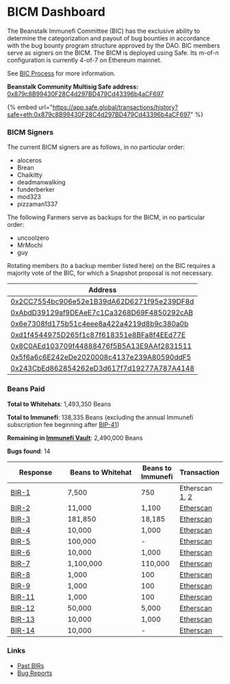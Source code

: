 # BICM Dashboard

The Beanstalk Immunefi Committee (BIC) has the exclusive ability to determine the categorization and payout of bug bounties in accordance with the bug bounty program structure approved by the DAO. BIC members serve as signers on the BICM. The BICM is deployed using Safe. Its m-of-n configuration is currently 4-of-7 on Ethereum mainnet.

See [BIC Process](bic-process.md) for more information.

**Beanstalk Community Multisig Safe address:** [0x879c8B99430F28C4d297BD479Cd43396b4aCF697](https://etherscan.io/address/0x879c8B99430F28C4d297BD479Cd43396b4aCF697)

{% embed url="https://app.safe.global/transactions/history?safe=eth:0x879c8B99430F28C4d297BD479Cd43396b4aCF697" %}

### **BICM Signers**

The current BICM signers are as follows, in no particular order:

* aloceros
* Brean
* Chaikitty
* deadmanwalking
* funderberker
* mod323
* pizzaman1337

The following Farmers serve as backups for the BICM, in no particular order:

* uncoolzero
* MrMochi
* guy

Rotating members (to a backup member listed here) on the BIC requires a majority vote of the BIC, for which a Snapshot proposal is not necessary.

| Address                                                                                                                 |
| ----------------------------------------------------------------------------------------------------------------------- |
| [0x2CC7554bc906e52e1B39dA62D6271f95e239DF8d](https://etherscan.io/address/0x2CC7554bc906e52e1B39dA62D6271f95e239DF8d)   |
| [0xAbdD39129af9DEAeE7c1Ca3268D69F4850292cAB](https://etherscan.io/address/0xAbdD39129af9DEAeE7c1Ca3268D69F4850292cAB)   |
| [0x6e7308fd175b51c4eee8a422a4219d8b9c380a0b](https://etherscan.io/address/0x6e7308fd175b51c4eee8a422a4219d8b9c380a0b)   |
| [0xd1f4544975D265f1c87f618351e8BFa8f4EEd77E](https://etherscan.io/address/0xd1f4544975D265f1c87f618351e8BFa8f4EEd77E)   |
| [0x8C0AEd103709f44888476f5B5A13E9AAf2831511](https://snapshot.org/#/profile/0x8C0AEd103709f44888476f5B5A13E9AAf2831511) |
| [0x5f6a6c6E242eDe2020008c4137e239A80590ddF5](https://etherscan.io/address/0x5f6a6c6E242eDe2020008c4137e239A80590ddF5)   |
| [0x243CbEd862854262eD3d617f7d19277A787A4148](https://etherscan.io/address/0x243CbEd862854262eD3d617f7d19277A787A4148)   |

### **Beans Paid**

**Total to Whitehats**: 1,493,350 Beans

**Total to Immunefi**: 138,335 Beans (excluding the annual Immunefi subscription fee beginning after [BIP-41](https://arweave.net/uI_aXutcoWvZajzcSoJOfJNeKCpJ8DcLuPPhR-8NOKk))

**Remaining in [Immunefi Vault](https://etherscan.io/address/0x66Efac6e6d58D4058CF017E66a0039315a3eb29C)**: 2,490,000 Beans

**Bugs found**: 14

<table><thead><tr><th width="132">Response</th><th width="184.33333333333331">Beans to Whitehat</th><th>Beans to Immunefi</th><th>Transaction</th></tr></thead><tbody><tr><td><a href="https://snapshot.org/#/beanstalkbugbounty.eth/proposal/0x1da231494fe8cf85edc50bf148b8557b3de8b0354018602b92075634d0e1f409">BIR-1</a></td><td>7,500</td><td>750</td><td>Etherscan <a href="https://etherscan.io/tx/0x1f3d3aaf1e24541400e0cc4c9f6985b21dbdccd1fa01df2b7873d62fb598d165">1</a>, <a href="https://etherscan.io/tx/0x5fa42d868c8df19fea6c12e49041583536fba3767b6aeaa62c3adf8415ef9ee4">2</a></td></tr><tr><td><a href="https://snapshot.org/#/beanstalkbugbounty.eth/proposal/0xb07c3ff8112c01849681a62980b5499599990e26e01d9ca244fd6483783ece2c">BIR-2</a></td><td>11,000</td><td>1,100</td><td><a href="https://etherscan.io/tx/0x89c4c574545d9243313aeab5a4e11ade0d9071766d93b9888a632e251b6dbb83">Etherscan</a></td></tr><tr><td><a href="https://snapshot.org/#/beanstalkbugbounty.eth/proposal/0x63fddb1e9c22a5b98defb607a5b6520444a0ef08736445238132c702a2a0e4fa">BIR-3</a></td><td>181,850</td><td>18,185</td><td><a href="https://etherscan.io/tx/0x1372a7f5bdf16690b126655b8325b6767fefc8061a6ffb6897a1edc5718d5718">Etherscan</a></td></tr><tr><td><a href="https://snapshot.org/#/beanstalkbugbounty.eth/proposal/0x60f6fcf25c3fe76003535708d9b14396dace659fddb2d6c7076da8ecce84840e">BIR-4</a></td><td>10,000</td><td>1,000</td><td><a href="https://etherscan.io/tx/0xc63edb49c81b7b0d637f7454801a9ab08a1ac691994f93b1fa64f2e2402578d1">Etherscan</a></td></tr><tr><td><a href="https://snapshot.org/#/beanstalkbugbounty.eth/proposal/0x32b1d929858088dc7a42527ba1b7c4cf87f9e15f8f70756d6032214479e8ec1d">BIR-5</a></td><td>100,000</td><td>-</td><td><a href="https://etherscan.io/tx/0x879f935e6ed752267da12cc447443eb0b35af200f8f19209c55643a6e16ac4c2">Etherscan</a></td></tr><tr><td><a href="https://snapshot.org/#/beanstalkbugbounty.eth/proposal/0x7c620c229c051514562e270f583b915932563b4bd323f35b4287fb2ed2458513">BIR-6</a></td><td>10,000</td><td>1,000</td><td><a href="https://etherscan.io/tx/0x879f935e6ed752267da12cc447443eb0b35af200f8f19209c55643a6e16ac4c2">Etherscan</a></td></tr><tr><td><a href="https://snapshot.org/#/beanstalkbugbounty.eth/proposal/0x3df4899741db63e66e51939166df737bdb1166be18633dd2dd78fdce45dd22bd">BIR-7</a></td><td>1,100,000</td><td>110,000</td><td><a href="https://etherscan.io/tx/0x1b8305998bb9a20eb87cd547afc3d06e2b9424b34a1336148d4c4bcd2c439243">Etherscan</a></td></tr><tr><td><a href="https://snapshot.org/#/beanstalkbugbounty.eth/proposal/0x75bc2bffeb4c38e3bc64b0bde09b4545a523f66334d61e0866db2d884c56162f">BIR-8</a></td><td>1,000</td><td>100</td><td><a href="https://etherscan.io/tx/0xba0ca36674e9a492d8ea4df619544a780a997d960ce95f34a3b4a3c9f291a409">Etherscan</a></td></tr><tr><td><a href="https://snapshot.org/#/beanstalkbugbounty.eth/proposal/0x3a6ce826f65fc198565a6d35852f21cde955141741052ad34e2f15d375820e12">BIR-9</a></td><td>1,000</td><td>100</td><td><a href="https://etherscan.io/tx/0xba0ca36674e9a492d8ea4df619544a780a997d960ce95f34a3b4a3c9f291a409">Etherscan</a></td></tr><tr><td><a href="https://snapshot.org/#/beanstalkbugbounty.eth/proposal/0xc9c24e53808bf7de86f54c27a2d0a71b9dcbb916b74e9493d521e6b64fe8d63e">BIR-11</a></td><td>1,000</td><td>100</td><td><a href="https://etherscan.io/tx/0x559ebc39c3111906ec704dbafd1e5833d4b9ec467b9bcc583caeec968c8ffb76">Etherscan</a></td></tr><tr><td><a href="https://snapshot.org/#/beanstalkbugbounty.eth/proposal/0x66b7fa7d5cab3f97f8a685004bf465b8ab603edc55bb9d5b24ea92d64173a50a">BIR-12</a></td><td>50,000</td><td>5,000</td><td><a href="https://etherscan.io/tx/0x559ebc39c3111906ec704dbafd1e5833d4b9ec467b9bcc583caeec968c8ffb76">Etherscan</a></td></tr><tr><td><a href="https://snapshot.org/#/beanstalkbugbounty.eth/proposal/0x971214b1ae7847c743704c3014c92f47e8c8a151cc786a4f0519c2c8624beecd">BIR-13</a></td><td>10,000</td><td>1,000</td><td><a href="https://etherscan.io/tx/0x511d493cf7eceb23305f5526a1b94782aabb961c0d9b9c6e943c93570c53565f">Etherscan</a></td></tr><tr><td><a href="https://arweave.net/NcqX06mQ0c_FSkLxzVt1IEmWNrW7_03GXww-EsZKFq4">BIR-14</a></td><td>10,000</td><td>-</td><td><a href="https://etherscan.io/tx/0xd0bc786d99f0ca544d1ee30cfc728c4edb309d4c27fa27ed4884adbda5ec5b96">Etherscan</a></td></tr></tbody></table>

### Links

* [Past BIRs](https://github.com/BeanstalkFarms/Beanstalk-Governance-Proposals/tree/master/bir)
* [Bug Reports](https://community.bean.money/bug-reports)
